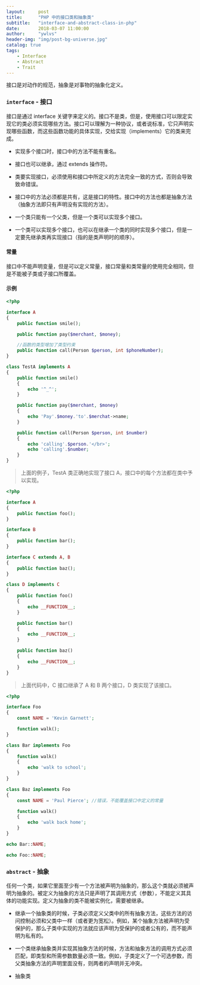 ```yaml
---
layout:     post
title:      "PHP 中的接口类和抽象类"
subtitle:   "interface-and-abstract-class-in-php"
date:       2018-03-07 11:00:00
author:     "ywlvs"
header-img: "img/post-bg-universe.jpg"
catalog: true
tags:
    - Interface
    - Abstract
    - Trait
---
```



接口是对动作的规范，抽象是对事物的抽象化定义。

### `interface` - 接口

接口是通过 interface 关键字来定义的。接口不是类，但是，使用接口可以限定实现它的类必须实现哪些方法。接口可以理解为一种协议，或者说标准，它只声明实现哪些函数，而这些函数功能的具体实现，交给实现（implements）它的类来完成。

+ 实现多个接口时，接口中的方法不能有重名。

+ 接口也可以继承，通过 extends 操作符。

+ 类要实现接口，必须使用和接口中所定义的方法完全一致的方式，否则会导致致命错误。

+ 接口中的方法必须都是共有，这是接口的特性。接口中的方法也都是抽象方法（抽象方法即只有声明没有实现的方法）。

+ 一个类只能有一个父类，但是一个类可以实现多个接口。

+ 一个类可以实现多个接口，也可以在继承一个类的同时实现多个接口，但是一定要先继承类再实现接口（指的是类声明时的顺序）。

#### 常量

接口中不能声明变量，但是可以定义常量，接口常量和类常量的使用完全相同，但是不能被子类或子接口所覆盖。

#### 示例

```php
<?php

interface A
{
    public function smile();

    public function pay($merchant, $money);

    //函数的类型增加了类型约束
    public function call(Person $person, int $phoneNumber);
}

class TestA implements A
{
    public function smile()
    {
        echo '^_^';
    }

    public function pay($merchant, $money)
    {
        echo 'Pay'.$money.'to'.$merchat->name;
    }

    public function call(Person $person, int $number)
    {
        echo 'calling'.$person.'</br>';
        echo 'calling'.$number;
    }
}

```

>上面的例子，TestA 类正确地实现了接口 A，接口中的每个方法都在类中予以实现。


```php
<?php

interface A
{
    public function foo();
}

interface B
{
    public function bar();
}

interface C extends A, B
{
    public function baz();
}

class D implements C
{
    public function foo()
    {
        echo __FUNCTION__;
    }

    public function bar()
    {
        echo __FUNCTION__;
    }

    public function baz()
    {
        echo __FUNCTION__;
    }
}
```

>上面代码中，C 接口继承了 A 和 B 两个接口，D 类实现了该接口。

```php
<?php

interface Foo
{
    const NAME = 'Kevin Garnett';

    function walk();
}

class Bar implements Foo
{
    function walk()
    {
        echo 'walk to school';
    }
}

class Baz implements Foo
{
    const NAME = 'Paul Pierce'; //错误，不能覆盖接口中定义的常量

    function walk()
    {
        echo 'walk back home';
    }
}

echo Bar::NAME;

echo Foo::NAME;
```

### `abstract` - 抽象

任何一个类，如果它里面至少有一个方法被声明为抽象的，那么这个类就必须被声明为抽象的。被定义为抽象的方法只是声明了其调用方式（参数），不能定义其具体的功能实现。定义为抽象的类不能被实例化，需要被继承。

+ 继承一个抽象类的时候，子类必须定义父类中的所有抽象方法，这些方法的访问控制必须和父类中一样（或者更为宽松）。例如，某个抽象方法被声明为受保护的，那么子类中实现的方法就应该声明为受保护的或者公有的，而不能声明为私有的。

+ 一个类继承抽象类并实现其抽象方法的时候，方法和抽象方法的调用方式必须匹配，即类型和所需参数数量必须一致。例如，子类定义了一个可选参数，而父类抽象方法的声明里面没有，则两者的声明并无冲突。

+ 抽象类